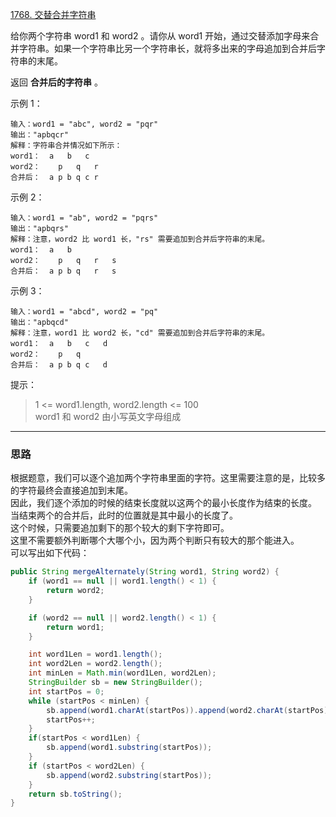 [1768. 交替合并字符串](https://leetcode.cn/problems/merge-strings-alternately/)

给你两个字符串 word1 和 word2 。请你从 word1 开始，通过交替添加字母来合并字符串。如果一个字符串比另一个字符串长，就将多出来的字母追加到合并后字符串的末尾。

返回 **合并后的字符串** 。



示例 1：
```
输入：word1 = "abc", word2 = "pqr"
输出："apbqcr"
解释：字符串合并情况如下所示：
word1：  a   b   c
word2：    p   q   r
合并后：  a p b q c r
```
示例 2：
```
输入：word1 = "ab", word2 = "pqrs"
输出："apbqrs"
解释：注意，word2 比 word1 长，"rs" 需要追加到合并后字符串的末尾。
word1：  a   b
word2：    p   q   r   s
合并后：  a p b q   r   s
```
示例 3：
```
输入：word1 = "abcd", word2 = "pq"
输出："apbqcd"
解释：注意，word1 比 word2 长，"cd" 需要追加到合并后字符串的末尾。
word1：  a   b   c   d
word2：    p   q
合并后：  a p b q c   d
```

提示：

>1 <= word1.length, word2.length <= 100  
>word1 和 word2 由小写英文字母组成

<hr/>

### 思路
根据题意，我们可以逐个追加两个字符串里面的字符。这里需要注意的是，比较多的字符最终会直接追加到末尾。  
因此，我们逐个添加的时候的结束长度就以这两个的最小长度作为结束的长度。  
当结束两个的合并后，此时的位置就是其中最小的长度了。  
这个时候，只需要追加剩下的那个较大的剩下字符即可。  
这里不需要额外判断哪个大哪个小，因为两个判断只有较大的那个能进入。  
可以写出如下代码：
```java
public String mergeAlternately(String word1, String word2) {
    if (word1 == null || word1.length() < 1) {
        return word2;
    }

    if (word2 == null || word2.length() < 1) {
        return word1;
    }

    int word1Len = word1.length();
    int word2Len = word2.length();
    int minLen = Math.min(word1Len, word2Len);
    StringBuilder sb = new StringBuilder();
    int startPos = 0;
    while (startPos < minLen) {
        sb.append(word1.charAt(startPos)).append(word2.charAt(startPos));
        startPos++;
    }
    if(startPos < word1Len) {
        sb.append(word1.substring(startPos));  
    }
    if (startPos < word2Len) {
        sb.append(word2.substring(startPos));
    }
    return sb.toString();
}
```